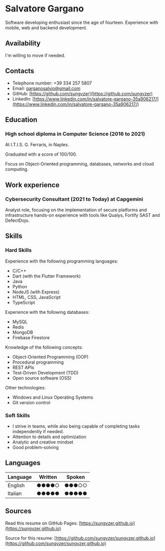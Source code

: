 # Salvatore Gargano

Software developing enthusiast since the age of fourteen. Experience with
mobile, web and backend development.

## Availability

I'm willing to move if needed.

## Contacts

* Telephone number: +39 334 257 5807
* Email: [garganosalvio@gmail.com](mailto:garganosalvio@gmail.com)
* GitHub: [https://github.com/sungvzer](https://github.com/sungvzer)
* LinkedIn: [https://www.linkedin.com/in/salvatore-gargano-35a906217/](https://www.linkedin.com/in/salvatore-gargano-35a906217/)

## Education

### High school diploma in Computer Science (2016 to 2021)

At I.T.I.S. G. Ferraris, in Naples.

Graduated with a score of 100/100.

Focus on Object-Oriented programming, databases, networks and cloud computing. 

## Work experience

### Cybersecurity Consultant (2021 to Today) at Capgemini

Analyst role, focusing on the implementation of secure platforms and infrastructure
hands-on experience with tools like Qualys, Fortify SAST and DefectDojo.

## Skills

### Hard Skills

Experience with the following programming languages:

* C/C++
* Dart (with the Flutter Framework)
* Java
* Python
* NodeJS (with Express)
* HTML, CSS, JavaScript
* TypeScript

Experience with the following databases:

* MySQL
* Redis
* MongoDB
* Firebase Firestore

Knowledge of the following concepts:

* Object-Oriented Programming (OOP)
* Procedural programming
* REST APIs
* Test-Driven Development (TDD)
* Open source software (OSS)

Other technologies:

* Windows and Linux Operating Systems
* Git version control

### Soft Skills

* I strive in teams, while also being capable of completing tasks independently
if needed.
* Attention to details and optimization
* Analytic and creative mindset
* Good problem-solving

## Languages


| Language | Written | Spoken |
| -------- | ------- | ------ |
| English  | ●●●●○   | ●●●○○  |
| Italian  | ●●●●●   | ●●●●●  |


## Sources

Read this resume on GitHub Pages: [https://sungvzer.github.io](https://sungvzer.github.io)

Source for this resume: [https://github.com/sungvzer/sungvzer.github.io](https://github.com/sungvzer/sungvzer.github.io)
